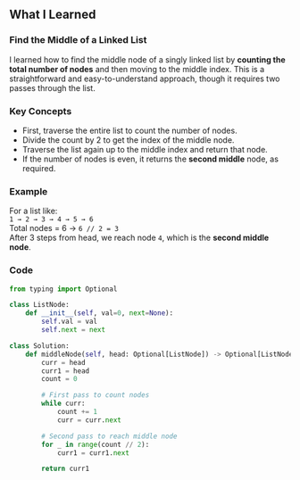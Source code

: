 ## What I Learned

### Find the Middle of a Linked List


I learned how to find the middle node of a singly linked list by **counting the total number of nodes** and then moving to the middle index. This is a straightforward and easy-to-understand approach, though it requires two passes through the list.

### Key Concepts

- First, traverse the entire list to count the number of nodes.
- Divide the count by 2 to get the index of the middle node.
- Traverse the list again up to the middle index and return that node.
- If the number of nodes is even, it returns the **second middle** node, as required.

### Example

For a list like:  
`1 → 2 → 3 → 4 → 5 → 6`  
Total nodes = 6 → `6 // 2 = 3`  
After 3 steps from head, we reach node `4`, which is the **second middle node**.

### Code

```python
from typing import Optional

class ListNode:
    def __init__(self, val=0, next=None):
        self.val = val
        self.next = next

class Solution:
    def middleNode(self, head: Optional[ListNode]) -> Optional[ListNode]:
        curr = head
        curr1 = head
        count = 0

        # First pass to count nodes
        while curr:
            count += 1
            curr = curr.next

        # Second pass to reach middle node
        for _ in range(count // 2):
            curr1 = curr1.next

        return curr1
